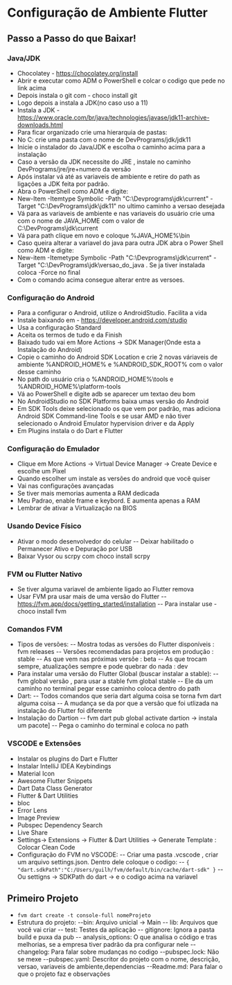 # Configuração de Ambiente Flutter 

## Passo a Passo do que Baixar!
### Java/JDK
- Chocolatey - https://chocolatey.org/install
- Abrir e executar como ADM o PowerShell e colcar o codigo que pede no link acima
- Depois instala o git com -  choco install git
- Logo depois a instala a JDK(no caso uso a 11)
- Instala a JDK - https://www.oracle.com/br/java/technologies/javase/jdk11-archive-downloads.html
- Para ficar organizado crie uma hierarquia de pastas:
- No C: crie uma pasta com o nome de DevPrograms/jdk/jdk11
- Inicie o instalador do Java/JDK e escolha o caminho acima para a instalação
- Caso a versão da JDK necessite do JRE , instale no caminho DevPrograms/jre/jre+numero da versão
- Após instalar vá até as variaveis de ambiente e retire do path as ligações a JDK feita por padrão.
- Abra o PowerShell como ADM e digite:
- New-Item -Itemtype Symbolic -Path "C:\Devprograms\jdk\current" -Target "C:\DevPrograms\jdk\jdk11" no ultimo caminho a versao desejada
- Vá para as variaveis de ambiente e nas variaveis do usuário crie uma com o nome de JAVA_HOME com o valor de C:\DevPrograms\jdk\current
- Vá para path clique em novo e coloque %JAVA_HOME%\bin
- Caso queira alterar a variavel do java para outra JDK abra o Power Shell como ADM e digite:
- New-item -Itemetype Symbolic -Path "C:\Devprograms\jdk\current" -Target "C:\DevPrograms\jdk\versao_do_java . Se ja tiver instalada coloca -Force no final
- Com o comando acima consegue alterar entre as versoes.

### Configuração do Android
- Para a configurar o Android, utilize o AndroidStudio. Facilita a vida
- Instale baixando em - https://developer.android.com/studio
- Usa a configuração Standard
- Aceita os termos de tudo e da Finish
- Baixado tudo vai em More Actions -> SDK Manager(Onde esta a Instalação do Android)
- Copie o caminho do Android SDK Location e crie 2 novas váriaveis de ambiente %ANDROID_HOME% e %ANDROID_SDK_ROOT% com o valor desse caminho 
- No path do usuário cria o %ANDROID_HOME%\tools e %ANDROID_HOME%\platform-tools
- Vá ao PowerShell e digite adb se aparecer um textao deu bom
- No AndroidStudio no SDK Platforms baixa umas versão do Android
- Em SDK Tools deixe selecionado os que vem por padrão, mas adiciona Android SDK Command-line Tools e se usar AMD e não tiver selecionado o Android Emulator hypervision driver e da Apply
- Em Plugins instala o do Dart e Flutter


### Configuração do Emulador
- Clique em More Actions -> Virtual Device Manager -> Create Device e escolhe um Pixel
- Quando escolher um instale as versões do android que você quiser
- Vai nas configurações avançadas
- Se tiver mais memorias aumenta a RAM dedicada
- Meu Padrao, enable frame e keybord. E aumenta apenas a RAM
- Lembrar de ativar a Virtualização na BIOS

### Usando Device Físico
- Ativar o modo desenvolvedor do celular
-- Deixar habilitado o Permanecer Ativo e Depuração por USB
- Baixar Vysor ou  scrpy com choco install scrpy

### FVM ou Flutter Nativo
- Se tiver alguma variavel de ambiente ligado ao Flutter remova
- Usar FVM pra usar mais de uma versão do Flutter
--  https://fvm.app/docs/getting_started/installation
-- Para instalar use - choco install fvm

### Comandos FVM
- Tipos de versões: 
-- Mostra todas as versões do Flutter disponíveis : fvm releases 
-- Versões recomendadas para projetos em produção :  stable
-- As que vem nas próximas versõe : beta
-- As que trocam sempre, atualizações sempre e pode quebrar do nada : dev
- Para instalar uma versão do Flutter Global (buscar instalar a stable):
-- fvm global versão , para usar a stable fvm global stable
-- Ele da um caminho no terminal pegar esse caminho coloca dentro do path
- Dart:
-- Todos comandos que seria dart alguma coisa se torna fvm dart alguma coisa
-- A mudança se da por que a versão que foi utlizada na instalação do Flutter foi diferente
- Instalação do Dartion
-- fvm dart pub global activate dartion -> instala um pacote]
-- Pega o caminho do terminal e coloca no path 

### VSCODE e Extensões
- Instalar os plugins do Dart e Flutter
- Instalar IntelliJ IDEA Keybindings
- Material Icon
- Awesome Flutter Snippets
- Dart Data Class Generator
- Flutter & Dart Utilities
- bloc
- Error Lens
- Image Preview
- Pubspec Dependency Search
- Live Share
- Settings-> Extensions -> Flutter & Dart Utilities -> Generate Template : Colocar Clean Code
- Configuração do FVM no VSCODE:
-- Criar uma pasta .vcscode , criar um arquivo settings.json. Dentro dele coloque o codigo:
-- ``{
    "dart.sdkPath":"C:/Users/guilh/fvm/default/bin/cache/dart-sdk"
}``
-- Ou settigns -> SDKPath do dart -> e o codigo acima na variavel


## Primeiro Projeto
- ``fvm dart create -t console-full nomeProjeto``
- Estrutura do projeto:
--bin: Arquivo unicial -> Main
-- lib: Arquivos que você vai criar
-- test: Testes da aplicação
-- gitignore: Ignora a pasta build e puxa da pub
-- analysis_options: O que analisa o código e tras melhorias, se a empresa tiver padrão da pra configurar nele
-- changelog: Para falar sobre mudanças no codigo
--pubspec.lock: Não se mexe
--pubspec.yaml: Descritor do projeto com o nome, descrição, versao, variaveis de ambiente,dependencias
--Readme.md: Para falar o que o projeto faz e observações

